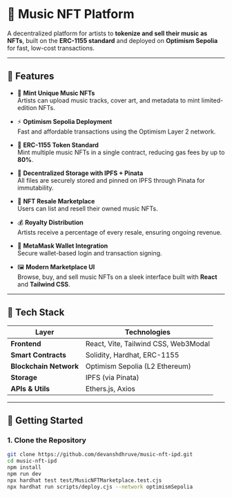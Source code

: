 # 🎵 Music NFT Platform

A decentralized platform for artists to **tokenize and sell their music as NFTs**, built on the **ERC-1155 standard** and deployed on **Optimism Sepolia** for fast, low-cost transactions.

---

## 🌟 Features

- 🎼 **Mint Unique Music NFTs**  
  Artists can upload music tracks, cover art, and metadata to mint limited-edition NFTs.

- ⚡ **Optimism Sepolia Deployment**  
  Fast and affordable transactions using the Optimism Layer 2 network.

- 🧩 **ERC-1155 Token Standard**  
  Mint multiple music NFTs in a single contract, reducing gas fees by up to **80%**.

- 📁 **Decentralized Storage with IPFS + Pinata**  
  All files are securely stored and pinned on IPFS through Pinata for immutability.

- 🔁 **NFT Resale Marketplace**  
  Users can list and resell their owned music NFTs.

- 💰 **Royalty Distribution**  
  Artists receive a percentage of every resale, ensuring ongoing revenue.

- 🔐 **MetaMask Wallet Integration**  
  Secure wallet-based login and transaction signing.

- 🖼️ **Modern Marketplace UI**  
  Browse, buy, and sell music NFTs on a sleek interface built with **React** and **Tailwind CSS**.

---

## 🧱 Tech Stack

| Layer                  | Technologies                         |
| ---------------------- | ------------------------------------ |
| **Frontend**           | React, Vite, Tailwind CSS, Web3Modal |
| **Smart Contracts**    | Solidity, Hardhat, ERC-1155          |
| **Blockchain Network** | Optimism Sepolia (L2 Ethereum)       |
| **Storage**            | IPFS (via Pinata)                    |
| **APIs & Utils**       | Ethers.js, Axios                     |

---

## 🚀 Getting Started

### 1. Clone the Repository

```bash
git clone https://github.com/devanshdhruve/music-nft-ipd.git
cd music-nft-ipd
npm install
npm run dev
npx hardhat test test/MusicNFTMarketplace.test.cjs
npx hardhat run scripts/deploy.cjs --network optimismSepolia
```
